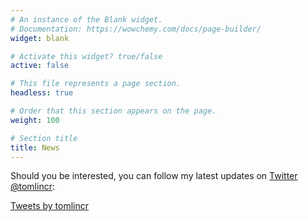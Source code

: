 ```yaml
---
# An instance of the Blank widget.
# Documentation: https://wowchemy.com/docs/page-builder/
widget: blank

# Activate this widget? true/false
active: false

# This file represents a page section.
headless: true

# Order that this section appears on the page.
weight: 100

# Section title
title: News
---
```


Should you be interested, you can follow my latest updates on [Twitter @tomlincr](https://twitter.com/tomlincr):

<!-- <script src="https://apps.elfsight.com/p/platform.js" defer></script>
<div class="elfsight-app-1e771958-4eab-4e56-9056-29f4fb5507f6"></div> -->

<a class="twitter-timeline" data-theme="dark" href="https://twitter.com/tomlincr?ref_src=twsrc%5Etfw">Tweets by tomlincr</a> <script async src="https://platform.twitter.com/widgets.js" charset="utf-8"></script>
